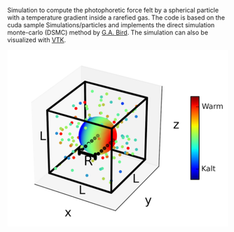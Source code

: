 Simulation to compute the photophoretic force felt by a spherical particle with a temperature gradient inside a rarefied gas. The code is based on the cuda sample Simulations/particles and implements the direct simulation monte-carlo (DSMC) method by [G.A. Bird](http://www.gab.com.au/).
The simulation can also be visualized with [VTK](https://vtk.org/).

![alt text](https://github.com/Lumajord/Photophorese/blob/main/sphere.png "Spherical particle with temperature gradient inside a rarefied gas.")

